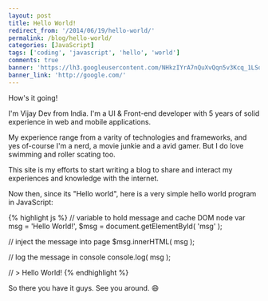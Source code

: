 ```yaml
---
layout: post
title: Hello World!
redirect_from: '/2014/06/19/hello-world/'
permalink: /blog/hello-world/
categories: [JavaScript]
tags: ['coding', 'javascript', 'hello', 'world']
comments: true
banner: 'https://lh3.googleusercontent.com/NHkzIYrA7nQuXvQqn5v3Kcq_1LSqQlz7cMqKcmPTx2q08fMtg-ZUuiH-dX8RsURwJSCvJW_Fe6M=w1896-h899'
banner_link: 'http://google.com/'
---
```


How's it going!

I'm Vijay Dev from India. I'm a UI & Front-end developer with 5 years of solid experience in web and mobile applications.

My experience range from a varity of technologies and frameworks, and yes of-course I'm a nerd, a movie junkie and a avid gamer. But I do love swimming and roller scating too.

This site is my efforts to start writing a blog to share and interact my experiences and knowledge with the internet.

Now then, since its "Hello world", here is a very simple hello world program in JavaScript:

<!-- more -->

{% highlight js %}
// variable to hold message and cache DOM node
var msg  = 'Hello World!',
	$msg = document.getElementById( 'msg' );

// inject the message into page
$msg.innerHTML( msg );

// log the message in console
console.log( msg );

// > Hello World!
{% endhighlight %}

So there you have it guys. See you around. :smile: